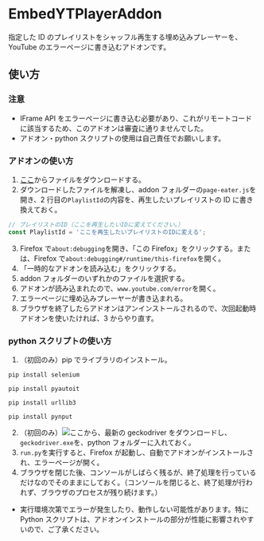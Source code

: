 # EmbedYTPlayerAddon

指定した ID のプレイリストをシャッフル再生する埋め込みプレーヤーを、YouTube のエラーページに書き込むアドオンです。

## 使い方

### 注意

- IFrame API をエラーページに書き込む必要があり、これがリモートコードに該当するため、このアドオンは審査に通りませんでした。
- アドオン・python スクリプトの使用は自己責任でお願いします。

### アドオンの使い方

1. [ここ](https://github.com/nahi-da/EmbedYTPlayerAddon/archive/refs/heads/main.zip)からファイルをダウンロードする。
2. ダウンロードしたファイルを解凍し、addon フォルダーの`page-eater.js`を開き、2 行目の`PlaylistId`の内容を、再生したいプレイリストの ID に書き換えておく。

```javascript:./addon/page-eater.js
// プレイリストのID（ここを再生したいIDに変えてください。）
const PlaylistId = 'ここを再生したいプレイリストのIDに変える';
```

3. Firefox で`about:debugging`を開き、「この Firefox」をクリックする。または、Firefox で`about:debugging#/runtime/this-firefox`を開く。
4. 「一時的なアドオンを読み込む」をクリックする。
5. addon フォルダーのいずれかのファイルを選択する。
6. アドオンが読み込まれたので、`www.youtube.com/error`を開く。
7. エラーページに埋め込みプレーヤーが書き込まれる。
8. ブラウザを終了したらアドオンはアンインストールされるので、次回起動時アドオンを使いたければ、3 からやり直す。

### python スクリプトの使い方

1. （初回のみ）pip でライブラリのインストール。

```
pip install selenium
```

```
pip install pyautoit
```

```
pip install urllib3
```

```
pip install pynput
```

2. （初回のみ）![ここ](https://github.com/mozilla/geckodriver/releases)から、最新の geckodriver をダウンロードし、`geckodriver.exe`を、python フォルダーに入れておく。
3. `run.py`を実行すると、Firefox が起動し、自動でアドオンがインストールされ、エラーページが開く。
4. ブラウザを閉じた後、コンソールがしばらく残るが、終了処理を行っているだけなのでそのままにしておく。（コンソールを閉じると、終了処理が行われず、ブラウザのプロセスが残り続けます。）

- 実行環境次第でエラーが発生したり、動作しない可能性があります。特に Python スクリプトは、アドオンインストールの部分が性能に影響されやすいので、ご了承ください。
